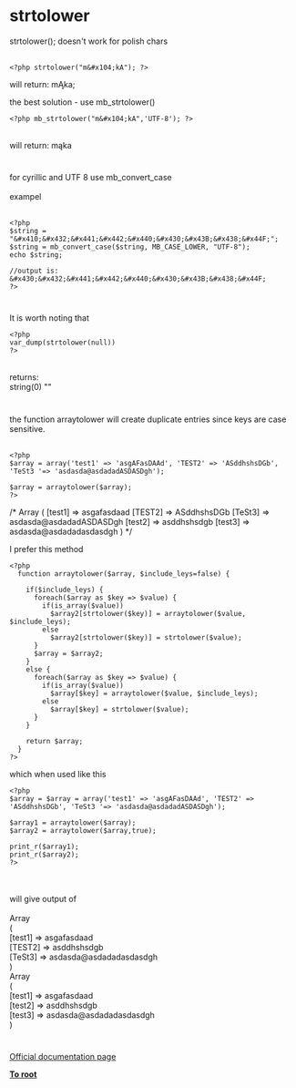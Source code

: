 # strtolower



strtolower(); doesn&apos;t work for polish chars<br><br>

```
<?php strtolower("m&#x104;kA"); ?>
```

will return: m&#x104;ka;

the best solution - use mb_strtolower()



```
<?php mb_strtolower("m&#x104;kA",'UTF-8'); ?>
```
<br>will return: m&#x105;ka  

#

for cyrillic and UTF 8 use  mb_convert_case<br><br>exampel<br><br>

```
<?php
$string = "&#x410;&#x432;&#x441;&#x442;&#x440;&#x430;&#x43B;&#x438;&#x44F;";
$string = mb_convert_case($string, MB_CASE_LOWER, "UTF-8");
echo $string;

//output is: &#x430;&#x432;&#x441;&#x442;&#x440;&#x430;&#x43B;&#x438;&#x44F;
?>
```
  

#

It is worth noting that <br>

```
<?php 
var_dump(strtolower(null))
?>
```
<br>returns: <br>string(0) ""  

#

the function  arraytolower will create duplicate entries since keys are case sensitive.  <br><br>

```
<?php
$array = array('test1' => 'asgAFasDAAd', 'TEST2' => 'ASddhshsDGb', 'TeSt3 '=> 'asdasda@asdadadASDASDgh');

$array = arraytolower($array);
?>
```

/*
Array
(
    [test1] => asgafasdaad
    [TEST2] => ASddhshsDGb
    [TeSt3] => asdasda@asdadadASDASDgh
    [test2] => asddhshsdgb
    [test3] => asdasda@asdadadasdasdgh
)
*/

I prefer this method



```
<?php
  function arraytolower($array, $include_leys=false) {
    
    if($include_leys) {
      foreach($array as $key => $value) {
        if(is_array($value))
          $array2[strtolower($key)] = arraytolower($value, $include_leys);
        else
          $array2[strtolower($key)] = strtolower($value);
      }
      $array = $array2;
    }
    else {
      foreach($array as $key => $value) {
        if(is_array($value))
          $array[$key] = arraytolower($value, $include_leys);
        else
          $array[$key] = strtolower($value);   
      }
    }
    
    return $array;
  } 
?>
```


which when used like this



```
<?php
$array = $array = array('test1' => 'asgAFasDAAd', 'TEST2' => 'ASddhshsDGb', 'TeSt3 '=> 'asdasda@asdadadASDASDgh');

$array1 = arraytolower($array);
$array2 = arraytolower($array,true);

print_r($array1);
print_r($array2);
?>
```
<br><br>will give output of <br><br>Array<br>(<br>    [test1] =&gt; asgafasdaad<br>    [TEST2] =&gt; asddhshsdgb<br>    [TeSt3] =&gt; asdasda@asdadadasdasdgh<br>)<br>Array<br>(<br>    [test1] =&gt; asgafasdaad<br>    [test2] =&gt; asddhshsdgb<br>    [test3] =&gt; asdasda@asdadadasdasdgh<br>)  

#

[Official documentation page](https://www.php.net/manual/en/function.strtolower.php)

**[To root](/README.md)**